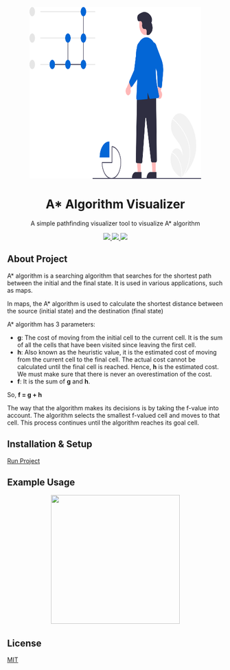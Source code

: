 <div align="center">
<img src="assets/logo.svg" height=400" width="400" />
<br />
<h1>A* Algorithm Visualizer</h1>
<p align="center">
A simple pathfinding visualizer tool to visualize A* algorithm
</p>
<a href="https://github.com/iamrajiv/A-Star-Algorithm-Visualizer/network">
<img src="https://img.shields.io/github/forks/iamrajiv/A-Star-Algorithm-Visualizer?color=0366d6&style=for-the-badge"/>
</a>
<a href="https://github.com/iamrajiv/A-Star-Algorithm-Visualizer/stargazers">
<img src="https://img.shields.io/github/stars/iamrajiv/A-Star-Algorithm-Visualizer?color=0366d6&style=for-the-badge"/>
</a>
<a href="https://github.com/iamrajiv/A-Star-Algorithm-Visualizer/blob/master/LICENSE">
<img src="https://img.shields.io/github/license/iamrajiv/A-Star-Algorithm-Visualizer?color=0366d6&style=for-the-badge"/>
</a>
</div>

## About Project

A\* algorithm is a searching algorithm that searches for the shortest path between the initial and the final state. It is used in various applications, such as maps.

In maps, the A\* algorithm is used to calculate the shortest distance between the source (initial state) and the destination (final state)

A\* algorithm has 3 parameters:

- **g**: The cost of moving from the initial cell to the current cell. It is the sum of all the cells that have been visited since leaving the first cell.
- **h**: Also known as the heuristic value, it is the estimated cost of moving from the current cell to the final cell. The actual cost cannot be calculated until the final cell is reached. Hence, **h** is the estimated cost. We must make sure that there is never an overestimation of the cost.
- **f**: It is the sum of **g** and **h**.

So, **f = g + h**

The way that the algorithm makes its decisions is by taking the f-value into account. The algorithm selects the smallest f-valued cell and moves to that cell. This process continues until the algorithm reaches its goal cell.

## Installation & Setup

<a href="https://iamrajiv.github.io/A-Star-Algorithm-Visualizer/A-Star-Algorithm-Visualizer/index.html">Run Project</a>

## Example Usage

<p align="center"><img src="" height="300px" width="300px" /></p>

## License

[MIT](https://github.com/iamrajiv/A-Star-Algorithm-Visualizer/blob/master/LICENSE)
